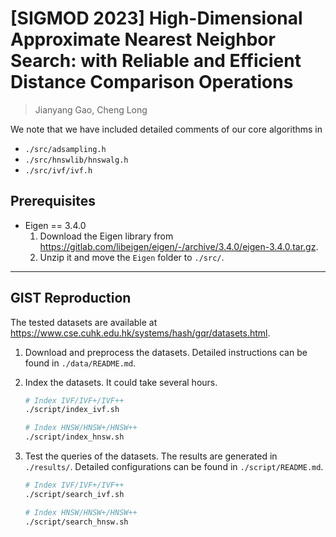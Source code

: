 # [SIGMOD 2023] High-Dimensional Approximate Nearest Neighbor Search: with Reliable and Efficient Distance Comparison Operations

> Jianyang Gao, Cheng Long

We note that we have included detailed comments of our core algorithms in 
* `./src/adsampling.h`
* `./src/hnswlib/hnswalg.h`
* `./src/ivf/ivf.h`

## Prerequisites

* Eigen == 3.4.0
    1. Download the Eigen library from https://gitlab.com/libeigen/eigen/-/archive/3.4.0/eigen-3.4.0.tar.gz.
    2. Unzip it and move the `Eigen` folder to `./src/`.
    

---
## GIST Reproduction

The tested datasets are available at https://www.cse.cuhk.edu.hk/systems/hash/gqr/datasets.html. 

1. Download and preprocess the datasets. Detailed instructions can be found in `./data/README.md`.

2. Index the datasets. It could take several hours. 
    ```sh
    # Index IVF/IVF+/IVF++
    ./script/index_ivf.sh

    # Index HNSW/HNSW+/HNSW++
    ./script/index_hnsw.sh
    ```
3. Test the queries of the datasets. The results are generated in `./results/`. Detailed configurations can be found in `./script/README.md`.
    ```sh
    # Index IVF/IVF+/IVF++
    ./script/search_ivf.sh

    # Index HNSW/HNSW+/HNSW++
    ./script/search_hnsw.sh
    ```
